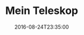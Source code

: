 ---
date: '2016-08-24T23:35:00'
talk_date: '2004-11-01T00:00:00'
talk_speakers:
  speaker1:
    name: Gerhard Kind
  speaker2:
    name: Stefan Lüdicke
title: Mein Teleskop
---